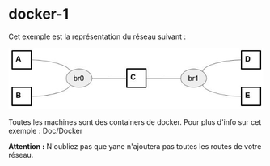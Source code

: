 # docker-1

Cet exemple est la représentation du réseau suivant :

![Réseau simple de machines docker](../../Doc/Docker/reseau_simple_1.jpg "Réseau simple de machine docker")

Toutes les machines sont des containers de docker. Pour plus d'info sur cet exemple : Doc/Docker

**Attention :** N'oubliez pas que yane n'ajoutera pas toutes les routes de votre réseau.